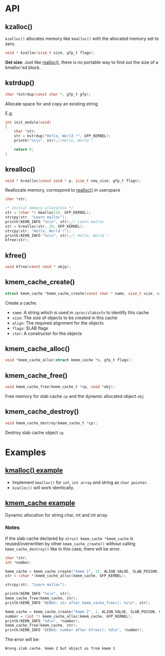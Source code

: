 # API

## kzalloc()

``kzalloc()`` allocates memory like ``kmalloc()`` with the allocated memory set to zero.

```c
void * kzalloc(size_t size, gfp_t flags);
```
**Get size**: Just like [malloc()](https://github.com/TranPhucVinh/C/blob/master/Physical%20layer/Memory/Dynamic%20memory%20allocation/Using%20stdlib.md#malloc),  there is no portable way to find out the size of a kmalloc'ed block.

## kstrdup()

```c
char *kstrdup(const char *, gfp_t gfp);
```

Allocate space for and copy an existing string

E.g:

```c
int init_module(void)
{
	char *str;
    str = kstrdup("Hello, World !", GFP_KERNEL);
	printk("%s\n", str);//Hello, World !

	return 0;
}
```
## krealloc()
```c
void * krealloc(const void * p, size_t new_size, gfp_t flags);
```
Reallocate memory, correspond to [realloc()](https://github.com/TranPhucVinh/C/blob/master/Physical%20layer/Memory/Dynamic%20memory%20allocation/API.md#realloc) in userspace
```c
char *str;

/* Initial memory allocation */
str = (char *) kmalloc(15, GFP_KERNEL);
strcpy(str, "Learn malloc");
printk(KERN_INFO "%s\n", str);// Learn malloc
str = krealloc(str, 20, GFP_KERNEL);
strcpy(str, "Hello, World !");
printk(KERN_INFO "%s\n", str);// Hello, World !
kfree(str);
```

## kfree()
```c
void kfree(const void * objp);
```
## kmem_cache_create()
```c
struct kmem_cache *kmem_cache_create(const char * name, size_t size, size_t align, unsigned long flags, void (*ctor) (void *));
```

Create a cache.

* ``name``: A string which is used in ``/proc/slabinfo`` to identify this cache
* ``size``: The size of objects to be created in this cache
* ``align``: The required alignment for the objects
* ``flags``: SLAB flags
* ``ctor``: A constructor for the objects

## kmem_cache_alloc()

```c
void *kmem_cache_alloc(struct kmem_cache *s, gfp_t flags);
```

## kmem_cache_free()

```c
void kmem_cache_free(kmem_cache_t *cp, void *obj);
```

Free memory for slab cache ``cp`` and the dynamic allocated object ``obj``

## kmem_cache_destroy()

```c
void kmem_cache_destroy(kmem_cache_t *cp);
```

Destroy slab cache object ``cp``
# Examples

## [kmalloc() example](kmalloc_example.c)

* Implement ``kmalloc()`` for ``int``, ``int array`` and string as ``char pointer``.
* ``kzalloc()`` will work identically.

## [kmem_cache example](kmem_cache.c)

Dynamic allocation for string char, int and int array

### Notes

If the slab cache declared by ``struct kmem_cache *kmem_cache`` is reused/overwritten by other ``kmem_cache_create()`` without calling ``kmem_cache_destroy()`` like in this case, there will be error.

```c
char *str;
int *number;

kmem_cache = kmem_cache_create("kmem 1", 15, ALIGN_VALUE, SLAB_POISON, CONSTRUCTOR);
str = (char *)kmem_cache_alloc(kmem_cache, GFP_KERNEL);

strcpy(str, "Learn malloc");

printk(KERN_INFO "%s\n", str);
kmem_cache_free(kmem_cache, str);
printk(KERN_INFO "DEBUG: str after kmem_cache_free(): %s\n", str);

kmem_cache = kmem_cache_create("kmem 2", 1, ALIGN_VALUE, SLAB_POISON, CONSTRUCTOR);
number = (int *) kmem_cache_alloc(kmem_cache, GFP_KERNEL);
printk(KERN_INFO "%d\n", *number);
kmem_cache_free(kmem_cache, str);
printk(KERN_INFO "DEBUG: number after kfree(): %d\n", *number);
```

The error will be:

```
Wrong slab cache. kmem 2 but object us from kmem 1
```
